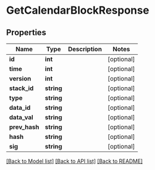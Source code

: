 # GetCalendarBlockResponse

## Properties
Name | Type | Description | Notes
------------ | ------------- | ------------- | -------------
**id** | **int** |  | [optional] 
**time** | **int** |  | [optional] 
**version** | **int** |  | [optional] 
**stack_id** | **string** |  | [optional] 
**type** | **string** |  | [optional] 
**data_id** | **string** |  | [optional] 
**data_val** | **string** |  | [optional] 
**prev_hash** | **string** |  | [optional] 
**hash** | **string** |  | [optional] 
**sig** | **string** |  | [optional] 

[[Back to Model list]](../README.md#documentation-for-models) [[Back to API list]](../README.md#documentation-for-api-endpoints) [[Back to README]](../README.md)


